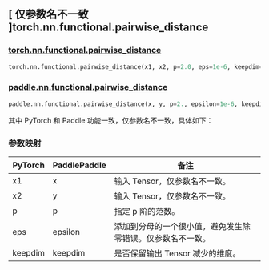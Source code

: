 ## [ 仅参数名不一致 ]torch.nn.functional.pairwise_distance

### [torch.nn.functional.pairwise\_distance](https://pytorch.org/docs/stable/generated/torch.nn.functional.pairwise_distance.html)

```python
torch.nn.functional.pairwise_distance(x1, x2, p=2.0, eps=1e-6, keepdim=False)
```

### [paddle.nn.functional.pairwise\_distance](https://www.paddlepaddle.org.cn/documentation/docs/zh/api/paddle/nn/functional/pairwise_distance_cn.html#pairwise-distance)

```python
paddle.nn.functional.pairwise_distance(x, y, p=2., epsilon=1e-6, keepdim=False, name=None)
```

其中 PyTorch 和 Paddle 功能一致，仅参数名不一致，具体如下：

### 参数映射

| PyTorch | PaddlePaddle | 备注 |
| ------- | ------------ | -- |
| x1      | x            | 输入 Tensor，仅参数名不一致。 |
| x2      | y            | 输入 Tensor，仅参数名不一致。 |
| p       | p            | 指定 p 阶的范数。 |
| eps     | epsilon      | 添加到分母的一个很小值，避免发生除零错误。仅参数名不一致。 |
| keepdim | keepdim      | 是否保留输出 Tensor 减少的维度。 |
